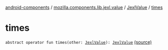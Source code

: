 [android-components](../../index.md) / [mozilla.components.lib.jexl.value](../index.md) / [JexlValue](index.md) / [times](./times.md)

# times

`abstract operator fun times(other: `[`JexlValue`](index.md)`): `[`JexlValue`](index.md) [(source)](https://github.com/mozilla-mobile/android-components/blob/master/components/lib/jexl/src/main/java/mozilla/components/lib/jexl/value/JexlValue.kt#L16)